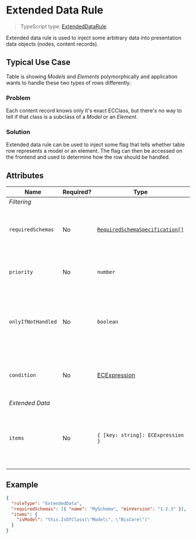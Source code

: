 # Extended Data Rule

> TypeScript type: [ExtendedDataRule]($presentation-common).

Extended data rule is used to inject some arbitrary data into presentation data objects (nodes, content records).

## Typical Use Case

Table is showing *Models* and *Elements* polymorphically and application wants to handle these two types
of rows differently.

### Problem

Each content record knows only it's exact ECClass, but there's no way to tell if that class is a subclass
of a *Model* or an *Element*.

### Solution

Extended data rule can be used to inject some flag that tells whether table row represents a model or an element. The
flag can then be accessed on the frontend and used to determine how the row should be handled.

## Attributes

| Name               | Required? | Type                                                                 | Default | Meaning                                                                                  |
| ------------------ | --------- | -------------------------------------------------------------------- | ------- | ---------------------------------------------------------------------------------------- |
| *Filtering*        |
| `requiredSchemas`  | No        | [`RequiredSchemaSpecification[]`](../Advanced/SchemaRequirements.md) | `[]`    | Specifications that define schema requirements for the rule to take effect.              |
| `priority`         | No        | `number`                                                             | `1000`  | Defines the order in which presentation rules are evaluated.                             |
| `onlyIfNotHandled` | No        | `boolean`                                                            | `false` | Should this rule be ignored if there is already an existing rule with a higher priority. |
| `condition`        | No        | [ECExpression](./ECExpressions.md#rule-condition)                    | `""`    | Defines a condition for the rule, which needs to be met in order to execute it.          |
| *Extended Data*    |
| `items`            | No        | `{ [key: string]: ECExpression }`                                    |         | A map of ECExpressions whose evaluation results are used as extended data values         |

## Example

```JSON
{
  "ruleType": "ExtendedData",
  "requiredSchemas": [{ "name": "MySchema", "minVersion": "1.2.3" }],
  "items": {
    "isModel": "this.IsOfClass(\"Model\", \"BisCore\")"
  }
}
```
